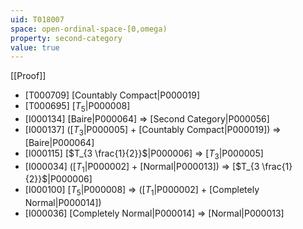 ```yaml
---
uid: T018007
space: open-ordinal-space-[0,omega)
property: second-category
value: true
---
```

[[Proof]]

* [T000709] [Countably Compact|P000019]
* [T000695] [$T_5$|P000008]
* [I000134] [Baire|P000064] => [Second Category|P000056]
* [I000137] ([$T_3$|P000005] + [Countably Compact|P000019]) => [Baire|P000064]
* [I000115] [$T_{3 \frac{1}{2}}$|P000006] => [$T_3$|P000005]
* [I000034] ([$T_1$|P000002] + [Normal|P000013]) => [$T_{3 \frac{1}{2}}$|P000006]
* [I000100] [$T_5$|P000008] => ([$T_1$|P000002] + [Completely Normal|P000014])
* [I000036] [Completely Normal|P000014] => [Normal|P000013]

